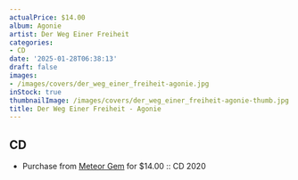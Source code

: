 ```yaml
---
actualPrice: $14.00
album: Agonie
artist: Der Weg Einer Freiheit
categories:
- CD
date: '2025-01-28T06:38:13'
draft: false
images:
- /images/covers/der_weg_einer_freiheit-agonie.jpg
inStock: true
thumbnailImage: /images/covers/der_weg_einer_freiheit-agonie-thumb.jpg
title: Der Weg Einer Freiheit - Agonie
---
```


## CD
* Purchase from [Meteor Gem](https://meteor-gem.com/products/der-weg-einer-freiheit-agonie-cd) for $14.00 :: CD 2020
